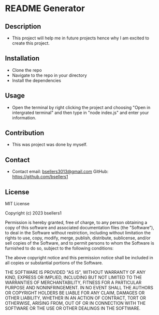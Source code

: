 # README Generator

## Description
- This project will help me in future projects hence why I am excited to create this project.  
    
## Installation
- Clone the repo
- Navigate to the repo in your directory
- Install the dependencies
    
## Usage
- Open the terminal by right clicking the project and choosing "Open in intergrated terminal" and then type in "node index.js" and enter your information.
    
## Contribution
- This was project was done by myself.
    
## Contact
- Contact email: bsellers3013@gmail.com GitHub: https://github.com/bsellers1
    
    
## License
MIT License

Copyright (c) 2023 bsellers1

Permission is hereby granted, free of charge, to any person obtaining a copy
of this software and associated documentation files (the "Software"), to deal
in the Software without restriction, including without limitation the rights
to use, copy, modify, merge, publish, distribute, sublicense, and/or sell
copies of the Software, and to permit persons to whom the Software is
furnished to do so, subject to the following conditions:

The above copyright notice and this permission notice shall be included in all
copies or substantial portions of the Software.

THE SOFTWARE IS PROVIDED "AS IS", WITHOUT WARRANTY OF ANY KIND, EXPRESS OR
IMPLIED, INCLUDING BUT NOT LIMITED TO THE WARRANTIES OF MERCHANTABILITY,
FITNESS FOR A PARTICULAR PURPOSE AND NONINFRINGEMENT. IN NO EVENT SHALL THE
AUTHORS OR COPYRIGHT HOLDERS BE LIABLE FOR ANY CLAIM, DAMAGES OR OTHER
LIABILITY, WHETHER IN AN ACTION OF CONTRACT, TORT OR OTHERWISE, ARISING FROM,
OUT OF OR IN CONNECTION WITH THE SOFTWARE OR THE USE OR OTHER DEALINGS IN THE
SOFTWARE.

    